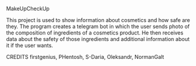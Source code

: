 MakeUpCheckUp

This project is used to show information about cosmetics and how safe are they. The program creates a telegram bot in which the user sends photo of the composition of ingredients of a cosmetics product. He then receives data about the safety of those ingredients and additional information about it if the user wants.

CREDITS
firstgenius, PHentosh, S-Daria, Oleksandr, NormanGalt
